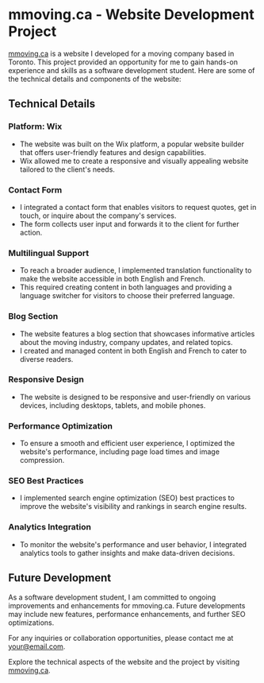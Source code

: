 # mmoving.ca - Website Development Project

[mmoving.ca](https://www.mmoving.ca) is a website I developed for a moving company based in Toronto. This project provided an opportunity for me to gain hands-on experience and skills as a software development student. Here are some of the technical details and components of the website:

## Technical Details

### Platform: Wix
- The website was built on the Wix platform, a popular website builder that offers user-friendly features and design capabilities.
- Wix allowed me to create a responsive and visually appealing website tailored to the client's needs.

### Contact Form
- I integrated a contact form that enables visitors to request quotes, get in touch, or inquire about the company's services.
- The form collects user input and forwards it to the client for further action.

### Multilingual Support
- To reach a broader audience, I implemented translation functionality to make the website accessible in both English and French.
- This required creating content in both languages and providing a language switcher for visitors to choose their preferred language.

### Blog Section
- The website features a blog section that showcases informative articles about the moving industry, company updates, and related topics.
- I created and managed content in both English and French to cater to diverse readers.

### Responsive Design
- The website is designed to be responsive and user-friendly on various devices, including desktops, tablets, and mobile phones.

### Performance Optimization
- To ensure a smooth and efficient user experience, I optimized the website's performance, including page load times and image compression.

### SEO Best Practices
- I implemented search engine optimization (SEO) best practices to improve the website's visibility and rankings in search engine results.

### Analytics Integration
- To monitor the website's performance and user behavior, I integrated analytics tools to gather insights and make data-driven decisions.

## Future Development
As a software development student, I am committed to ongoing improvements and enhancements for mmoving.ca. Future developments may include new features, performance enhancements, and further SEO optimizations.

For any inquiries or collaboration opportunities, please contact me at [your@email.com](mailto:ibrahim.lahmar@mohawkcollege.ca).

Explore the technical aspects of the website and the project by visiting [mmoving.ca](https://www.mmoving.ca).
